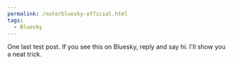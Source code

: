 ```yaml
---
permalink: /note/bluesky-official.html
tags:
  - Bluesky
---
```


One last test post. If you see this on Bluesky, reply and say hi. I'll show you a neat trick.

<a class="u-bridgy" href="https://brid.gy/publish/bluesky/" hidden="from-humans"></a>
<data class="p-bridgy-omit-link" value="maybe" />
